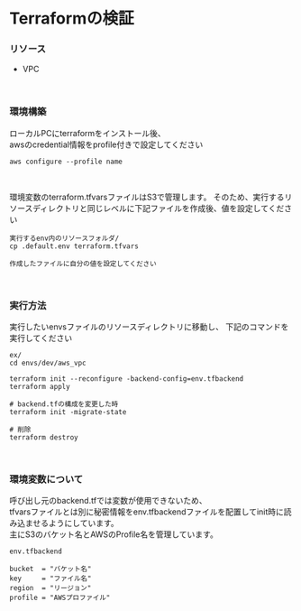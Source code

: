 # Terraformの検証

### リソース
- VPC
<!-- - EC2
- S3
- ELB
- Aurora Serverless v2 -->

<br>

### 環境構築
ローカルPCにterraformをインストール後、  
awsのcredential情報をprofile付きで設定してください
```
aws configure --profile name
```
<br>

環境変数のterraform.tfvarsファイルはS3で管理します。
そのため、実行するリソースディレクトリと同じレベルに下記ファイルを作成後、値を設定してください
```
実行するenv内のリソースフォルダ/
cp .default.env terraform.tfvars

作成したファイルに自分の値を設定してください
```

<br>

### 実行方法
実行したいenvsファイルのリソースディレクトリに移動し、
下記のコマンドを実行してください
```
ex/
cd envs/dev/aws_vpc

terraform init --reconfigure -backend-config=env.tfbackend
terraform apply

# backend.tfの構成を変更した時
terraform init -migrate-state

# 削除
terraform destroy
```
<br>

### 環境変数について
呼び出し元のbackend.tfでは変数が使用できないため、  
tfvarsファイルとは別に秘密情報をenv.tfbackendファイルを配置してinit時に読み込ませるようにしています。  
主にS3のバケット名とAWSのProfile名を管理しています。  

```
env.tfbackend

bucket  = "バケット名"
key     = "ファイル名"
region  = "リージョン"
profile = "AWSプロファイル"
```


